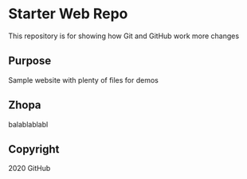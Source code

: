 # Starter Web Repo

This repository is for showing how Git and GitHub work
more changes

## Purpose

Sample website with plenty of files for demos


## Zhopa
balablablabl

## Copyright

2020 GitHub
